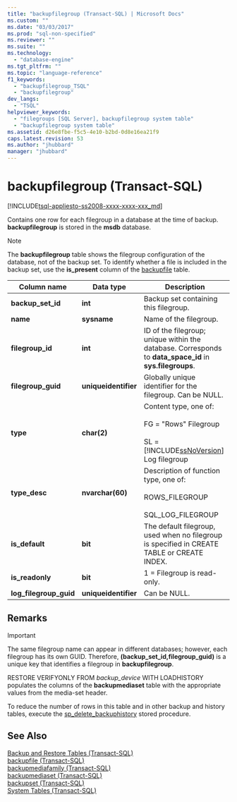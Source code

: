 ```yaml
---
title: "backupfilegroup (Transact-SQL) | Microsoft Docs"
ms.custom: ""
ms.date: "03/03/2017"
ms.prod: "sql-non-specified"
ms.reviewer: ""
ms.suite: ""
ms.technology: 
  - "database-engine"
ms.tgt_pltfrm: ""
ms.topic: "language-reference"
f1_keywords: 
  - "backupfilegroup_TSQL"
  - "backupfilegroup"
dev_langs: 
  - "TSQL"
helpviewer_keywords: 
  - "filegroups [SQL Server], backupfilegroup system table"
  - "backupfilegroup system table"
ms.assetid: d26e8fbe-f5c5-4e10-b2bd-0d8e16ea21f9
caps.latest.revision: 53
ms.author: "jhubbard"
manager: "jhubbard"
---
```

# backupfilegroup (Transact-SQL)
[!INCLUDE[tsql-appliesto-ss2008-xxxx-xxxx-xxx_md](../../database-engine/configure/windows/includes/tsql-appliesto-ss2008-xxxx-xxxx-xxx-md.md)]

  Contains one row for each filegroup in a database at the time of backup. **backupfilegroup** is stored in the **msdb** database.  
  
> [!NOTE]  
>  The **backupfilegroup** table shows the filegroup configuration of the database, not of the backup set. To identify whether a file is included in the backup set, use the **is_present** column of the [backupfile](../../relational-databases/system-tables/backupfile-transact-sql.md) table.  
  
|Column name|Data type|Description|  
|-----------------|---------------|-----------------|  
|**backup_set_id**|**int**|Backup set containing this filegroup.|  
|**name**|**sysname**|Name of the filegroup.|  
|**filegroup_id**|**int**|ID of the filegroup; unique within the database. Corresponds to **data_space_id** in **sys.filegroups**.|  
|**filegroup_guid**|**uniqueidentifier**|Globally unique identifier for the filegroup. Can be NULL.|  
|**type**|**char(2)**|Content type, one of:<br /><br /> FG = "Rows" Filegroup<br /><br /> SL = [!INCLUDE[ssNoVersion](../../advanced-analytics/r-services/includes/ssnoversion-md.md)] Log filegroup|  
|**type_desc**|**nvarchar(60)**|Description of function type, one of:<br /><br /> ROWS_FILEGROUP<br /><br /> SQL_LOG_FILEGROUP|  
|**is_default**|**bit**|The default filegroup, used when no filegroup is specified in CREATE TABLE or CREATE INDEX.|  
|**is_readonly**|**bit**|1 = Filegroup is read-only.|  
|**log_filegroup_guid**|**uniqueidentifier**|Can be NULL.|  
  
## Remarks  
  
> [!IMPORTANT]  
>  The same filegroup name can appear in different databases; however, each filegroup has its own GUID. Therefore, **(backup_set_id,filegroup_guid)** is a unique key that identifies a filegroup in **backupfilegroup**.  
  
 RESTORE VERIFYONLY FROM *backup_device* WITH LOADHISTORY populates the columns of the **backupmediaset** table with the appropriate values from the media-set header.  
  
 To reduce the number of rows in this table and in other backup and history tables, execute the [sp_delete_backuphistory](../../relational-databases/system-stored-procedures/sp-delete-backuphistory-transact-sql.md) stored procedure.  
  
## See Also  
 [Backup and Restore Tables &#40;Transact-SQL&#41;](../../relational-databases/system-tables/backup-and-restore-tables-transact-sql.md)   
 [backupfile &#40;Transact-SQL&#41;](../../relational-databases/system-tables/backupfile-transact-sql.md)   
 [backupmediafamily &#40;Transact-SQL&#41;](../../relational-databases/system-tables/backupmediafamily-transact-sql.md)   
 [backupmediaset &#40;Transact-SQL&#41;](../../relational-databases/system-tables/backupmediaset-transact-sql.md)   
 [backupset &#40;Transact-SQL&#41;](../../relational-databases/system-tables/backupset-transact-sql.md)   
 [System Tables &#40;Transact-SQL&#41;](../../relational-databases/system-tables/system-tables-transact-sql.md)  
  
  